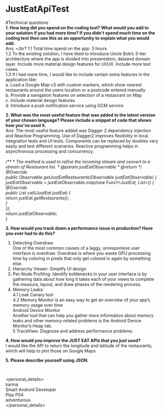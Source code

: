 # JustEatApiTest

#Technical questions </br>
<b>1.	How long did you spend on the coding test? What would you add to your solution if you had more time? If you didn't spend much time on the coding test then use this as an opportunity to explain what you would add.</b></br>
Ans: </br?
1.1	Total time spend on the app: 3 hours</br>
1.2	To the existing solution, I have liked to introduce Uncle Bob’s 3-tier architecture where the app is divided into presentation, dataand domain layer. Include more material design features for UI/UX. Include more test cases.</br>
1.3 If I had more time, I would like to include certain extra features in the application like:</br>
a. Load a Google Map v3 with custom markers, which show nearest restaurants around the users location or a postcode entered manually</br>
b. Provide a navigation features on selection of a restaurant on Map</br>
c. Include material design features</br>
d. Introduce a push notification service using GCM service</br>

<b>2.	What was the most useful feature that was added to the latest version of your chosen language? Please include a snippet of code that shows how you've used it.</b></br>
Ans: The most useful feature added was Dagger 2 dependency injection and Reactive Programming. Use of Dagger2 improves flexibility in local integration tests and UI tests. Components can be replaced by doubles very easily and test different scenarios. Reactive programming helps in asynchronous processing and concurrency. </br>
  <i>  
/**
     * The method is used to refine the incoming stream and convert to a stream of Restaurant list.
     * @param justEatObservable
     * @return
     */</br>
    @Override</br>
    public Observable getJustEatRestaurants(Observable justEatObservable) {</br>
        justEatObservable = justEatObservable.map(new Func1<JustEat, List<Restaurant>>() {</br>
            @Override</br>
            public List<Restaurant> call(JustEat justEat) {</br>
                return justEat.getRestaurants();</br>
            }</br>
        });</br>
        return justEatObservable;</br>
    }</i>  </br>

<b>3. How would you track down a performance issue in production? Have you ever had to do this?</b></br>
1. Detecting Overdraw</br>
 One of the most common causes of a laggy, unresponsive user interface is overdraw. Overdraw is where you waste GPU processing time by coloring in pixels that only get colored in again by something else.</br>
2. Hierarchy Viewer: Simplify UI design</br>
3. Per-Node Profiling: Identify bottlenecks in your user interface is by gathering data about how long it takes each of your views to complete the measure, layout, and draw phases of the rendering process.</br>
4. Memory Leaks:</br>
 4.1 Leak Canary tool</br>
4.2 Memory Monitor is an easy way to get an overview of your app’s memory usage over time</br>
Android Device Monitor</br>
Another tool that can help you gather more information about memory leaks and other memory-related problems is the Android Device Monitor’s Heap tab.</br>
5 TraceView: Diagnose and address performance problems.</br>

<b>4. How would you improve the JUST EAT APIs that you just used?</b></br>
I would like the API to return the longitude and latitude of the restaurants, which will help to plot those on Google Maps </br>

<b>5.	Please describe yourself using JSON.</b></br>
<?xml version="1.0" encoding="utf-8"?></br>
<personal_details></br>
<name>karma</name></br>
<profession>Smart Android Developer</profession></br>
<hobby>Play PS4</hobby></br>
<personality>adventurous</personality></br>
</personal_details></br>


